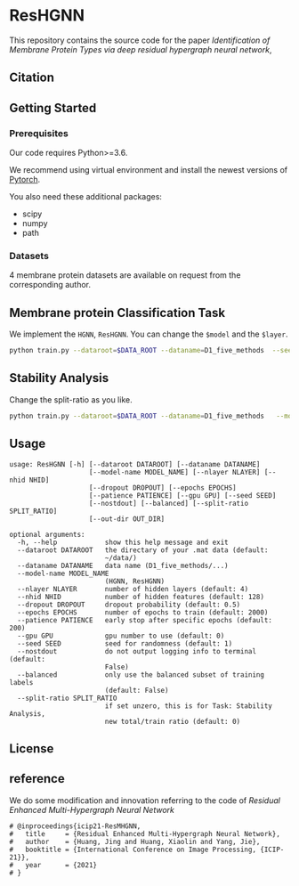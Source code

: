 # ResHGNN

This repository contains the source code for the paper *Identification of Membrane Protein Types via deep residual hypergraph neural network*, 





## Citation






## Getting Started

### Prerequisites

Our code requires Python>=3.6. 

We recommend using virtual environment and  install the newest versions of  [Pytorch](https://pytorch.org/).


You also need these additional packages:

* scipy
* numpy
* path



### Datasets

4 membrane protein datasets are available on request from the corresponding author.

 

## Membrane protein Classification Task

We implement the `HGNN`,  `ResHGNN`. You can change the `$model` and the  `$layer`.



```sh
python train.py --dataroot=$DATA_ROOT --dataname=D1_five_methods  --seed=1  --model-name=$model --nlayer=$layer; 
```




## Stability Analysis

Change the split-ratio as you like.

```sh
python train.py --dataroot=$DATA_ROOT --dataname=D1_five_methods   --model-name=$model --nlayer=$layer --split-ratio=2; 
```

## Usage

```
usage: ResHGNN [-h] [--dataroot DATAROOT] [--dataname DATANAME]
                    [--model-name MODEL_NAME] [--nlayer NLAYER] [--nhid NHID]
                    [--dropout DROPOUT] [--epochs EPOCHS]
                    [--patience PATIENCE] [--gpu GPU] [--seed SEED]
                    [--nostdout] [--balanced] [--split-ratio SPLIT_RATIO]
                    [--out-dir OUT_DIR]

optional arguments:
  -h, --help            show this help message and exit
  --dataroot DATAROOT   the directary of your .mat data (default:
                        ~/data/)
  --dataname DATANAME   data name (D1_five_methods/...) 
  --model-name MODEL_NAME
                        (HGNN, ResHGNN)
  --nlayer NLAYER       number of hidden layers (default: 4)
  --nhid NHID           number of hidden features (default: 128)
  --dropout DROPOUT     dropout probability (default: 0.5)
  --epochs EPOCHS       number of epochs to train (default: 2000)
  --patience PATIENCE   early stop after specific epochs (default: 200)
  --gpu GPU             gpu number to use (default: 0)
  --seed SEED           seed for randomness (default: 1)
  --nostdout            do not output logging info to terminal (default:
                        False)
  --balanced            only use the balanced subset of training labels
                        (default: False)
  --split-ratio SPLIT_RATIO
                        if set unzero, this is for Task: Stability Analysis,
                        new total/train ratio (default: 0)
```

## License

## reference

We do some modification and innovation referring to the code of  *Residual Enhanced Multi-Hypergraph Neural Network*  

```
# @inproceedings{icip21-ResMHGNN,
#   title     = {Residual Enhanced Multi-Hypergraph Neural Network},
#   author    = {Huang, Jing and Huang, Xiaolin and Yang, Jie},
#   booktitle = {International Conference on Image Processing, {ICIP-21}},
#   year      = {2021}
# }
```




